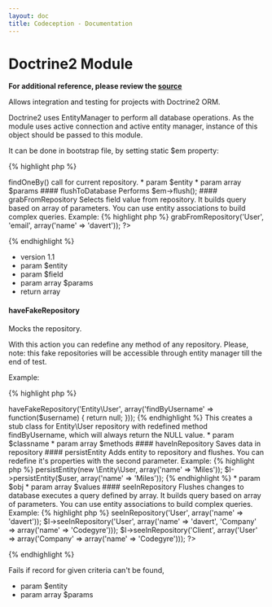 ```yaml
---
layout: doc
title: Codeception - Documentation
---
```


# Doctrine2 Module
**For additional reference, please review the [source](https://github.com/Codeception/Codeception/tree/master/src/Codeception/Module/Doctrine2.php)**


Allows integration and testing for projects with Doctrine2 ORM.

Doctrine2 uses EntityManager to perform all database operations.
As the module uses active connection and active entity manager, instance of this object should be passed to this module.

It can be done in bootstrap file, by setting static $em property:

{% highlight php %}

<?php

\Codeception\Module\Doctrine2::$em = $em


{% endhighlight %}
### Status

* Maintainer: **davert**
* Stability: **stable**
* Contact: codecept@davert.mail.ua

### Config

* auto_connect: true - tries to get EntityManager through connected frameworks. If none found expects the $em values specified as described above.
* cleanup: true - all doctrine queries will be run in transaction, which will be rolled back at the end of test.

 #### Example (`functional.suite.yml`)

     modules:
        enabled: [Doctrine2]
        config:
           Doctrine2:
              cleanup: false

### Actions


#### dontSeeInRepository


Flushes changes to database and performs ->findOneBy() call for current repository.

 * param $entity
 * param array $params


#### flushToDatabase


Performs $em->flush();


#### grabFromRepository


Selects field value from repository.
It builds query based on array of parameters.
You can use entity associations to build complex queries.

Example:

{% highlight php %}

<?php
$email = $I->grabFromRepository('User', 'email', array('name' => 'davert'));
?>

{% endhighlight %}

 * version 1.1
 * param $entity
 * param $field
 * param array $params
 * return array


#### haveFakeRepository


Mocks the repository.

With this action you can redefine any method of any repository.
Please, note: this fake repositories will be accessible through entity manager till the end of test.

Example:

{% highlight php %}

<?php

$I->haveFakeRepository('Entity\User', array('findByUsername' => function($username) {  return null; }));


{% endhighlight %}

This creates a stub class for Entity\User repository with redefined method findByUsername, which will always return the NULL value.

 * param $classname
 * param array $methods


#### haveInRepository


Saves data in repository


#### persistEntity


Adds entity to repository and flushes. You can redefine it's properties with the second parameter.

Example:

{% highlight php %}

<?php
$I->persistEntity(new \Entity\User, array('name' => 'Miles'));
$I->persistEntity($user, array('name' => 'Miles'));

{% endhighlight %}

 * param $obj
 * param array $values


#### seeInRepository


Flushes changes to database executes a query defined by array.
It builds query based on array of parameters.
You can use entity associations to build complex queries.

Example:

{% highlight php %}

<?php
$I->seeInRepository('User', array('name' => 'davert'));
$I->seeInRepository('User', array('name' => 'davert', 'Company' => array('name' => 'Codegyre')));
$I->seeInRepository('Client', array('User' => array('Company' => array('name' => 'Codegyre')));
?>

{% endhighlight %}

Fails if record for given criteria can\'t be found,

 * param $entity
 * param array $params

